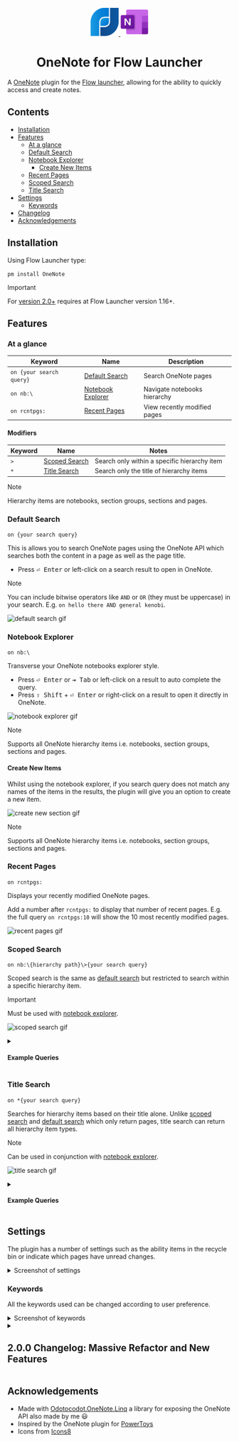 <p align="center">
  <a href="https://flowlauncher.com">
    <img src="doc/flow.png" width=12.5%>
  </a>
  <a href="https://www.microsoft.com/en-gb/microsoft-365/onenote/digital-note-taking-app">
    <img src= "doc/onenote.png" width=12.5%>
  </a>
</p>
<h1 align="center">OneNote for Flow Launcher</h1>

A [OneNote](https://www.microsoft.com/en-gb/microsoft-365/onenote/digital-note-taking-app) plugin for the [Flow launcher](https://github.com/Flow-Launcher/Flow.Launcher), allowing for the ability to quickly access and create notes.

<!-- omit from toc -->
## Contents

- [Installation](#installation)
- [Features](#features)
  - [At a glance](#at-a-glance)
  - [Default Search](#default-search)
  - [Notebook Explorer](#notebook-explorer)
    - [Create New Items](#create-new-items)
  - [Recent Pages](#recent-pages)
  - [Scoped Search](#scoped-search)
  - [Title Search](#title-search)
- [Settings](#settings)
  - [Keywords](#keywords)
- [Changelog](#200---2023-mm-dd)
- [Acknowledgements](#acknowledgements)

## Installation

Using Flow Launcher type:

```
pm install OneNote
```

> [!IMPORTANT]
> For [version 2.0+](#200---2023-mm-dd) requires at Flow Launcher version 1.16+.

## Features

### At a glance

| Keyword                    | Name                                    | Description                  |
| -------------------------- | --------------------------------------- | ---------------------------- |
| ` on {your search query} ` | [Default Search](#default-search)       | Search OneNote pages         |
| ` on nb:\ `                | [Notebook Explorer](#notebook-explorer) | Navigate notebooks hierarchy |
| ` on rcntpgs: `            | [Recent Pages](#recent-pages)           | View recently modified pages |

<!-- omit from toc -->
#### Modifiers

| Keyword | Name                            | Notes                                        |
| ------- | ------------------------------- | -------------------------------------------- |
| ` > `   | [Scoped Search](#scoped-search) | Search only within a specific hierarchy item |
| ` * `   | [Title Search](#title-search)   | Search only the title of hierarchy items     |

> [!NOTE]
> Hierarchy items are notebooks, section groups, sections and pages.

### Default Search

```
on {your search query}
```

This is allows you to search OneNote pages using the OneNote API which searches both the content in a page as well as the page title.

- Press <kbd>⏎ Enter</kbd> or left-click on a search result to open in OneNote.

> [!NOTE]
> You can include bitwise operators like `AND` or `OR` (they must be uppercase) in your search. E.g. `on hello there AND general kenobi`.

![default search gif]()

### Notebook Explorer

```
on nb:\
```

Transverse your OneNote notebooks explorer style.

- Press <kbd>⏎ Enter</kbd> or <kbd>⇥ Tab</kbd> or left-click on a result to auto complete the query.
- Press <kbd>⇧ Shift</kbd> + <kbd>⏎ Enter</kbd> or right-click on a result to open it directly in OneNote.

![notebook explorer gif]()

> [!NOTE]
> Supports all OneNote hierarchy items i.e. notebooks, section groups, sections and pages.

#### Create New Items

Whilst using the notebook explorer, if you search query does not match any names of the items in the results, the plugin will give you an option to create a new item.

![create new section gif]()

> [!NOTE]
> Supports all OneNote hierarchy items i.e. notebooks, section groups, sections and pages.
>
### Recent Pages

```
on rcntpgs:
```

Displays your recently modified OneNote pages.

Add a number after `` rcntpgs: `` to display that number of recent pages. E.g. the full query ``on rcntpgs:10`` will show the 10 most recently modified pages.

![recent pages gif]()

### Scoped Search

```
on nb:\{hierarchy path}\>{your search query}
```

Scoped search is the same as [default search](#default-search) but restricted to search within a specific hierarchy item.

> [!IMPORTANT]
> Must be used with [notebook explorer](#notebook-explorer).

![scoped search gif]()

<details>
  <summary><h4>Example Queries<h4></summary>
  
  ```
  on nb:\A Notebook\A Section Group\>hello there
  ```

  Will use the OneNote API to search the hierarchy item `A Section Group` for `hello there`
  
</details>

### Title Search

```
on *{your search query}
```

Searches for hierarchy items based on their title alone. Unlike [scoped search](#scoped-search) and [default search](#default-search) which only return pages, title search can return all hierarchy item types.

> [!NOTE]
> Can be used in conjunction with [notebook explorer](#notebook-explorer).

![title search gif]()

<details>
  <summary><h4>Example Queries<h4></summary>
  
  ```
  on nb:\A Notebook\A Section Group\*hello there
  ```

  Will search for titles in the hierarchy item `A Section Group` that match or are similar to `hello there`
  
</details>

## Settings

The plugin has a number of settings such as the ability items in the recycle bin or indicate which pages have unread changes.

<details>
  <summary>Screenshot of settings</summary>
  <img src= "doc/settings.png" width="823" height="598" alt="settings">
</details>

### Keywords

All the keywords used can be changed according to user preference.

<details>
  <summary>Screenshot of keywords</summary>
  <img src= "doc/keywords.png" width="823" height="276" alt="keywords">
</details>

<details>
  <summary><h2 id="changelog">2.0.0 Changelog: Massive Refactor and New Features</h2></summary>

<!-- omit from toc -->
### 2.0.0 - 2023-mm-dd

<!-- omit from toc -->
#### Added

- **[Created custom OneNote parser/library](https://github.com/Odotocodot.OneNote.Linq)** Adding the ability for several new features.
- Support for section groups when using the notebook explorer.
- Support for displaying unread results.
- Support for showing locked sections in results (you still can't see inside them unless they are unlocked).
- The ability to search by only title.
- The ability to do a scoped search (e.g. search in one section only).
- **Settings!** You can change these options:
  - Show unread icons
  - Show encrypted sections
  - Show recycle bin items
  - Created coloured icons for notebook and sections
  - Default number of recent pages
  - **Customisable keywords!**

<!-- omit from toc -->
#### Changed

- Compressed all images
- Reduced the calls to create a OneNote COM object, this should lead to a overall smoother experience
- Updated to .NET 7 (update Flow Launcher if an error persists)
- Refactored most of the code.

<!-- omit from toc -->
#### Removed

- [Scipbe.Common.Office.OneNote](https://github.com/scipbe/ScipBe-Common-Office) package reference.

</details>

## Acknowledgements

- Made with [Odotocodot.OneNote.Linq](https://github.com/Odotocodot.OneNote.Linq) a library for exposing the OneNote API also made by me :smiley:
- Inspired by the OneNote plugin for [PowerToys](https://github.com/microsoft/PowerToys/tree/main/src/modules/launcher/Plugins/Microsoft.PowerToys.Run.Plugin.OneNote)
- Icons from [Icons8](https://icons8.com)

